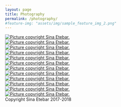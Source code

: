 ```yaml
---
layout: page
title: Photography
permalink: /photography/
#feature-img: "assets/img/sample_feature_img_2.png"
---
```

 <section class="post-content"><div class="photography">
  <div class="folder">
    <div class="picturebox landscape">
      <a href="/assets/img/photography/20171207.jpg" data-lightbox="mylightbox" data-title="heavy winter. Iran 2017. Copyright Sina Etebar 2017. ">
        <img alt="Picture copyright Sina Etebar." src="/assets/img/photography/20171207.jpg" />
      </a>
    </div>
    <div class="picturebox landscape">
      <a href="/assets/img/photography/20180110.jpg" data-lightbox="mylightbox" data-title="Laleh park. Iran 2017. Copyright Sina Etebar 2018.">
        <img alt="Picture copyright Sina Etebar." src="/assets/img/photography/20180110.jpg" />
      </a>
    </div>
    <div class="picturebox landscape">
      <a href="/assets/img/photography/20180111.jpg" data-lightbox="mylightbox" data-title="Home. Iran 2017. Copyright Sina Etebar 2018.">
        <img alt="Picture copyright Sina Etebar." src="/assets/img/photography/20180111.jpg" />
      </a>
    </div>
    <div class="picturebox landscape">
      <a href="/assets/img/photography/20180114.jpg" data-lightbox="mylightbox" data-title="Towes. Iran 2018. Copyright Sina Etebar 2018.">
        <img alt="Picture copyright Sina Etebar." src="/assets/img/photography/20180114.jpg" />
      </a>
    </div>
   <div class="picturebox landscape">
      <a href="/assets/img/photography/20180204.jpg" data-lightbox="mylightbox" data-title="Experiment IUT. Iran 2018. Copyright Sina Etebar 2018.">
        <img alt="Picture copyright Sina Etebar." src="/assets/img/photography/20180204.jpg" />
      </a>
    </div> 
    <div class="picturebox landscape">
      <a href="/assets/img/photography/20180325.jpg" data-lightbox="mylightbox" data-title="Spring. Iran 2018. Copyright Sina Etebar 2018.">
        <img alt="Picture copyright Sina Etebar." src="/assets/img/photography/20180325.jpg" />
      </a>
    </div>
  <div class="picturebox landscape">
      <a href="/assets/img/photography/20180510.jpg" data-lightbox="mylightbox" data-title="Tehran. Iran 2018. Copyright Sina Etebar 2018.">
        <img alt="Picture copyright Sina Etebar." src="/assets/img/photography/20180510.jpg" />
      </a>
    </div>
    <div class="picturebox landscape">
      <a href="/assets/img/photography/20180621.jpg" data-lightbox="mylightbox" data-title="Isfahan. Iran 2018. Copyright Sina Etebar 2018.">
        <img alt="Picture copyright Sina Etebar." src="/assets/img/photography/20180621.jpg" />
      </a>
    </div>
    <div class="picturebox landscape">
      <a href="/assets/img/photography/20180704.jpg" data-lightbox="mylightbox" data-title="Tabriz. Iran 2018. Copyright Sina Etebar 2018.">
        <img alt="Picture copyright Sina Etebar." src="/assets/img/photography/20180704.jpg" />
      </a>
    </div>
  <div class="picturebox landscape">
      <a href="/assets/img/photography/20180308.jpg" data-lightbox="mylightbox" data-title="IUT. Iran 2018. Copyright Sina Etebar 2018.">
        <img alt="Picture copyright Sina Etebar." src="/assets/img/photography/20180308.jpg" />
      </a>
    </div>
    <div class="picturebox landscape">
      <a href="/assets/img/photography/20180317.jpg" data-lightbox="mylightbox" data-title="Spring. Iran 2018. Copyright Sina Etebar 2018.">
        <img alt="Picture copyright Sina Etebar." src="/assets/img/photography/20180317.jpg" />
      </a>
    </div>
     <div class="picturebox landscape">
      <a href="/assets/img/photography/20240719.jpg" data-lightbox="mylightbox" data-title="Spring. Iran 2018. Copyright Sina Etebar 2018.">
        <img alt="Picture copyright Sina Etebar." src="/assets/img/photography/20240719.jpg" />
      </a>
    </div>
    </div>
  <div class="caption">Copyright Sina Etebar 2017-2018</div>
</div>
<script src="/assets/js/lightbox-plus-jquery.min.js"></script>
<script>
  lightbox.option({
    disableScrolling: true,
    resizeDuration: 400,
    imageFadeDuration: 700,
    wrapAround: true, 
  });
</script>
</section>
